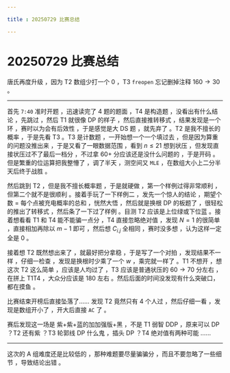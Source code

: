 ```yaml
---

title : 20250729 比赛总结

---
```


# 20250729 比赛总结

唐氏再度升级 ，因为 T2 数组少打一个 $0$ ，T3 `freopen` 忘记删掉注释 $160\to30$ 。

------

首先 `7:40` 准时开题 ，迅速读完了 $4$ 题的题面 ，T4 是构造题 ，没看出有什么结论 ，先跳过 ，然后 T1 就很像 DP 的样子 ，然后直接推转移式 ，结果发现是一个环 ，赛时以为会有后效性 ，于是感觉是大 DS 题 ，就先弃了 。T2 是我不擅长的概率 ，于是先看 T3 。T3 是计数题 ，一开始想一个一个填过去 ，但是因为算重的问题没推出来 ，于是又看了一眼数据范围 ，看到 $n\le 21$ 想到状压 ，但发现直接状压过不了最后一档分 ，不过拿 $60+$ 分应该还是没什么问题的 ，于是开码 。但是繁重的位运算把我整懵了 ，调了半天 ，测空间又 `MLE` ，在数组大小上二分半天后终于战胜 。

然后跳到 T2 ，但是我不擅长概率题 ，于是就硬做 ，第一个样例过得非常顺利 ，但第二个就不是很顺利 。接着手玩了一下样例二 ，发先一个惊人的结论 ，期望个数 $=$ 每个点被充电概率的总和 ，恍然大悟 ，然后就是换根 DP 的板题了 ，很轻松的推出了转移式 ，然后条了一下过了样例 。目测 T2 应该是上位绿或下位蓝 。接着想看看 T1 和 T4 能不能骗一点分 ，T4 直接忽略绝对值 ，发现 $N=1$ 的很简单 ，直接相加再除以 $m-1$ 即可 ，然后想 $C_{i.j}$ 全相同 ，赛时没多想 ，认为这样一定全是 $0$ 。

接着想 T2 既然想出来了 ，就最好把分拿稳 ，于是写了一个对拍 ，发现结果不一样 ，仔细一检查 ，发现是换根时少乘了一个 $w$ ，乘完就一样了 。T1 不想开 ，想这次 T2 这么简单 ，应该是人均过了 ，T3 应该是普通状压的 $60\to70$ 分左右 ，在拼上 T1T4 ，大众分应该是 $180$ 左右 。然后后面的时间没发现有什么突破口，都在摸鱼 。 

比赛结束开榜后直接坠落了…… 发现 T2 竟然只有 $4$ 个人过 ，然后仔细一看 ，发现是数组开小了 ，开大后直接 `AC` 了 。

赛后发现这一场是 紫+紫+蓝的加加强版+黑 ，不是 T1 弱智 DDP ，原来可以 DP ？T2 还有紫 ？T3 轮郭线 DP 什么鬼 ，插头 DP ？T4 绝对值有两种可能 ……

------

这次的 A 组难度还是比较低的 ，那种难题要尽量骗骗分 ，而且不要忽略了一些细节 ，导致结论出错 。
